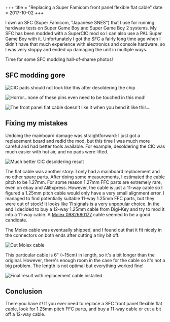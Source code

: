 +++
title = "Replacing a Super Famicom front panel flexible flat cable"
date = 2017-10-02
+++

I own an SFC (Super Famicom, "Japanese SNES") that I use for running hardware
tests on Super Game Boy and Super Game Boy 2 systems. My SFC has been modded
with a SuperCIC mod so I can also use a PAL Super Game Boy with it.
Unfortunately I got the SFC a fairly long time ago when I didn't have that much
experience with electronics and console hardware, so I was very sloppy and
ended up damaging the unit in multiple ways.

Time for some SFC modding hall-of-shame photos!

## SFC modding gore

![CIC pads should *not* look like this after desoldering the chip](/images/2017/sfc_modding_gore_1.jpg)

![Horror...none of these pins even need to be touched in this mod!](/images/2017/sfc_modding_gore_2.jpg)

![The front panel flat cable doesn't like it when you bend it like this...](/images/2017/sfc_modding_gore_3.jpg)

## Fixing my mistakes

Undoing the mainboard damage was straightforward: I just got a replacement
board and redid the mod, but this time I was much more careful and had better
tools available. For example, desoldering the CIC was much easier with hot air,
and no pads were lifted.

![Much better CIC desoldering result](/images/2017/desoldered_cic.jpg)

The flat cable was another story: I only had a mainboard replacement and no
other spare parts. After doing some measurements, I estimated the cable pitch
to be 1.27mm. For some reason 1.27mm FFC parts are extremely rare, even on ebay
and AliExpress. However, the cable is just a 11-way cable so I figured a 1.25mm
pitch cable would only have a very small alignment error. I managed to find
potentially suitable 11-way 1.25mm FFC parts, but they were out of stock! It
looks like 11 signals is a very unpopular choice. In the end I decided to buy a
12-way 1.25mm cable from Digi-Key and try to mod it into a 11-way cable. A
[Molex 0982680177](https://www.digikey.fi/product-detail/en/molex-llc/0982680177/WM14922-ND/3470362)
cable seemed to be a good candidate.

The Molex cable was eventually shipped, and I found out that it fit nicely in
the connectors on both ends after cutting a tiny bit off.

![Cut Molex cable](/images/2017/molex_ffc_cut.jpg)

This particular cable is 6" (~15cm) in length, so it's a bit longer than the
original. However, there's enough room in the case for the cable so it's not a
big problem. The length is not optimal but everything worked fine!

![Final result with replacement cable installed](/images/2017/molex_ffc_installed.jpg)

## Conclusion

There you have it! If you ever need to replace a SFC front panel flexible flat
cable, look for 1.25mm pitch FFC parts, and buy a 11-way cable or cut a bit off
a 12-way cable.
